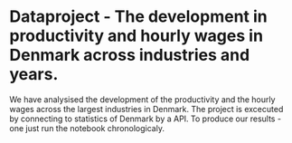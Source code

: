 # Dataproject - The development in productivity and hourly wages in Denmark across industries and years. 

We have analysised the development of the productivity and the hourly wages across the largest industries in Denmark. 
The project is excecuted by connecting to statistics of Denmark by a API. 
To produce our results - one just run the notebook chronologicaly.
